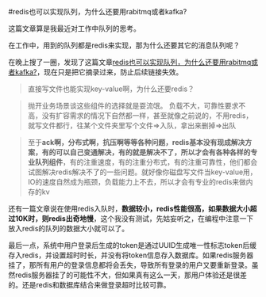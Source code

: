 #redis也可以实现队列，为什么还要用rabitmq或者kafka?

这篇文章算是我最近对工作中队列的思考。

在工作中，用到的队列都是redis来实现，那为什么还要其它的消息队列呢？

在晚上搜了一圈，发现了这篇文章[redis也可以实现队列，为什么还要用rabitmq或者kafka?](https://segmentfault.com/q/1010000002904506)，现在只是把它摘录过来，防止后续链接失效。

> 直接写文件也能实现key-value啊，为什么还要redis？

>抛开业务场景谈这些组件的选择就是耍流氓。 负载不大，可靠性要求不高，没有扩容需求的情况下自然都一样，甚至就像之前说的，不用redis，就写文件都行，往某个文件夹里写个文件=>入队，拿出来删掉=>出队

>至于**ack啊，分布式啊，抗压啊等等各种问题，redis基本没有现成解决方案，有的可以自己变通解决，有的就是解决不了，所以才会有各种各样的专业队列组件**，有的注重速度，有的注重分布式，有的注重可靠性，他们都会试图解决redis解决不了的一些问题。就好像你磁盘写文件当key-value用，IO的速度自然成为瓶颈，负载能力上不去，所以才会有专业的redis来做内存的kv

还有一篇文章说在使用redis入队时，**数据较小，redis性能很高，如果数据大小超过10K时，则redis出奇地慢**，这个我没有测试，先姑妄听之，在编程中注意一下放入redis的队列的数据大小就可以了。

最后一点，系统中用户登录后生成的token是通过UUID生成唯一性标志token后缓存入redis，并设置超时时长，并没有将token信息存入数据库。如果redis服务器挂了，那所有用户的登录信息都将会丢失，导致所有登录的用户又要重新登录。虽然redis服务器挂了的可能性不大，但如果真有这么一天，那用户体验还是很差的。还是redis和数据库结合来做登录超时比较可靠。
